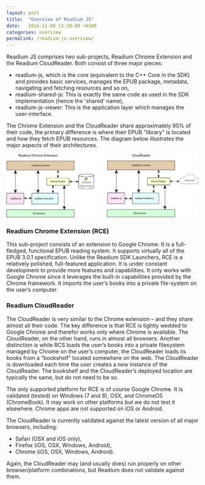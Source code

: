 ```yaml
---
layout: post
title:  "Overview of Readium JS"
date:   2016-11-08 13:30:00 +0100
categories: overview
permalink: /readium-js-overview/
---
```


Readium JS comprises two sub-projects, Readium Chrome Extension and the Readium CloudReader. Both consist of three major pieces:

- readium-js, which is the core (equivalent to the C++ Core in the SDK) and provides basic services, manages the EPUB package, metadata, navigating and fetching resources and so on,
- readium-shared-js: This is exactly the same code as used in the SDK implementation (hence the 'shared' name),
- readium-js-viewer: This is the application layer which manages the user-interface.

The Chrome Extension and the CloudReader share approximately 95% of their code, the primary difference is where their EPUB "library" is located and how they fetch EPUB resources. The diagram below illustrates the major aspects of their architectures.


![readium-js](/assets/images/readium-js.png)


### Readium Chrome Extension (RCE)

This sub-project consists of an extension to Google Chrome. It is a full-fledged, functional EPUB reading system. It supports virtually all of the EPUB 3.0.1 specification. Unlike the Readium SDK Launchers, RCE is a relatively polished, full-featured application. It is under constant development to provide more features and capabilities. It only works with Google Chrome since it leverages the built-in capabilities provided by the Chrome framework. It imports the user’s books into a private file-system on the user’s computer.

### Readium CloudReader

The CloudReader is very similar to the Chrome extension – and they share almost all their code. The key difference is that RCE is tightly wedded to Google Chrome and therefor works only where Chrome is available. The CloudReader, on the other hand, runs in almost all browsers. Another distinction is while RCS loads the user’s books into a private filesystem managed by Chrome on the user’s computer, the CloudReader loads its books from a “bookshelf” located somewhere on the web. The CloudReader is downloaded each time the user creates a new instance of the CloudReader. The bookshelf and the CloudReader’s deployed location are typically the same, but do not need to be so.

The only supported platform for RCE is of course Google Chrome. It is validated (tested) on Windows (7 and 8), OSX, and ChromeOS (ChromeBook). It may work on other platforms but we do not test it elsewhere. Chrome apps are not supported on iOS or Android.

The CloudReader is currently validated against the latest version of all major browsers, including:

- Safari (OSX and iOS only),
- Firefox (iOS, OSX, Windows, Android),
- Chrome (iOS, OSX, Windows, Android).

Again, the CloudReader may (and usually does) run properly on other browser/platform combinations, but Readium does not validate against them.